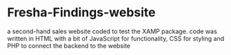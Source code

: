 # Fresha-Findings-website
a second-hand sales website coded to test the XAMP package. code was written in  HTML with a bit of JavaScript for functionality, CSS for styling and PHP to connect the backend to the website 
